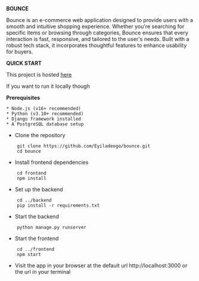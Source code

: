 **BOUNCE**

Bounce is an e-commerce web application designed to provide users with a smooth and intuitive shopping experience. Whether you're searching for specific items or browsing through categories, Bounce ensures that every interaction is fast, responsive, and tailored to the user's needs. Built with a robust tech stack, it incorporates thoughtful features to enhance usability for buyers.

**QUICK START**

This project is hosted [here](https://bouncehq.vercel.app/)

If you want to run it locally though

  **Prerequisites**

    * Node.js (v16+ recommended)
    * Python (v3.10+ recommended)
    * Django framework installed
    * A PostgreSQL database setup

* Clone the repository
```
    git clone https://github.com/Eyiladeogo/bounce.git
    cd bounce
```

* Install frontend dependencies
```
    cd frontend
    npm install
```

* Set up the backend
```
    cd ../backend
    pip install -r requirements.txt
```

* Start the backend
```
    python manage.py runserver
```

* Start the frontend
```
    cd ../frontend
    npm start
```

* Visit the app in your browser at the default url http://localhost:3000 or the url in your terminal
